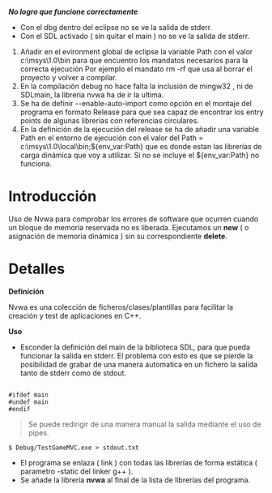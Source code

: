 **_No logro que funcione correctamente_**

  * Con el dbg dentro del eclipse no se ve la salida de stderr.
  * Con el SDL activado ( sin quitar el main ) no se ve la salida de stderr.

  1. Añadir en el evironment global de eclipse la variable Path con el valor c:\msys\1.0\bin para que encuentro los mandatos necesarios para la correcta ejecución Por ejemplo el mandato rm -rf que usa al borrar el proyecto y volver a compilar.
  1. En la compilación debug no hace falta la inclusión de mingw32 , ni de SDLmain, la libreria nvwa ha de ir  la ultima.
  1. Se ha de definir --enable-auto-import como opción en el montaje del programa en formato Release para que sea capaz de encontrar los entry points de algunas librerías con referencias circulares.
  1. En la definición de la ejecución del release se ha de añadir una variable Path en el entorno de ejecución con el valor del Path = c:\msys\1.0\local\bin;${env\_var:Path} que es donde estan las librerías de carga dinámica que voy a utilizar. Si no se incluye el ${env\_var:Path} no funciona.

# Introducción #

Uso de Nvwa para comprobar los errores de software que ocurren cuando un bloque de memoria reservada no es liberada.
Ejecutamos un **new** ( o asignación de memoria dinámica ) sin su correspondiente **delete**.


# Detalles #

**Definición**

Nvwa es una colección de ficheros/clases/plantillas para facilitar la creación y test de aplicaciones en C++.

**Uso**

  * Esconder la definición del main de la biblioteca SDL, para que pueda funcionar la salida en stderr. El problema con esto es que se pierde la posibilidad de grabar de una manera automatica en un fichero la salida tanto de stderr como de stdout.
```

#ifdef main
#undef main
#endif

```
> Se puede redirigir de una manera manual la salida mediante el uso de pipes.
```
$ Debug/TestGameMVC.exe > stdout.txt
```
  * El programa se enlaza ( link ) con todas las librerías de forma estática ( parametro -static del linker g++ ).
  * Se añade la librería **nvwa** al final de la lista de librerías del programa.
